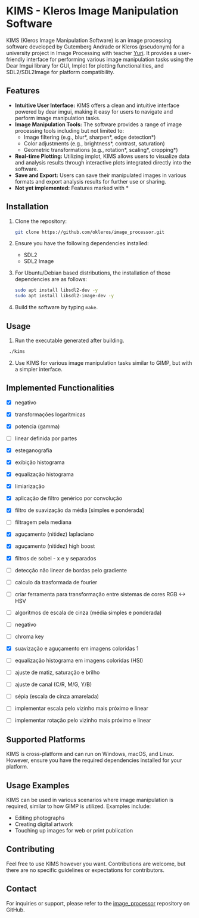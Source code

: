 # KIMS - Kleros Image Manipulation Software

KIMS (Kleros Image Manipulation Software) is an image processing software developed by Gutemberg Andrade or Kleros (pseudonym) for a university project in Image Processing with teacher [Yuri](https://lia.ufc.br/~yuri). It provides a user-friendly interface for performing various image manipulation tasks using the Dear Imgui library for GUI, Implot for plotting functionalities, and SDL2/SDL2Image for platform compatibility.

## Features

- **Intuitive User Interface:** KIMS offers a clean and intuitive interface powered by dear imgui, making it easy for users to navigate and perform image manipulation tasks.
- **Image Manipulation Tools:** The software provides a range of image processing tools including but not limited to:
  - Image filtering (e.g., blur*, sharpen*, edge detection*)
  - Color adjustments (e.g., brightness*, contrast, saturation)
  - Geometric transformations (e.g., rotation*, scaling*, cropping*)
- **Real-time Plotting:** Utilizing implot, KIMS allows users to visualize data and analysis results through interactive plots integrated directly into the software.
- **Save and Export:** Users can save their manipulated images in various formats and export analysis results for further use or sharing.
- **Not yet implemented:** Features marked with *

## Installation

1. Clone the repository:

   ```bash
   git clone https://github.com/okleros/image_processor.git
   ```

2. Ensure you have the following dependencies installed:
   - SDL2
   - SDL2 Image

3. For Ubuntu/Debian based distributions, the installation of those dependencies are as follows:
  
   ```bash
   sudo apt install libsdl2-dev -y
   sudo apt install libsdl2-image-dev -y
   ```

4. Build the software by typing `make`.

## Usage

1. Run the executable generated after building.
  ```bash
   ./kims
   ```
2. Use KIMS for various image manipulation tasks similar to GIMP, but with a simpler interface.

## Implemented Functionalities

- [x] negativo
- [x] transformações logarítmicas
- [x] potencia (gamma)
- [ ] linear definida por partes
- [x] esteganografia
- [x] exibição histograma
- [x] equalização histograma
- [x] limiarização
- [x] aplicação de filtro genérico por convolução
- [x] filtro de suavização da média [simples e ponderada]
- [ ] filtragem pela mediana
- [x] aguçamento (nitidez) laplaciano
- [x] aguçamento (nitidez) high boost
- [x] filtros de sobel - x e y separados
- [ ] detecção não linear de bordas pelo gradiente
- [ ] calculo da trasformada de fourier
- [ ] criar ferramenta para transformação entre sistemas de cores RGB <-> HSV
- [ ] algoritmos de escala de cinza (média simples e ponderada)
- [ ] negativo
- [ ] chroma key
- [x] suavização e aguçamento em imagens coloridas 1
- [ ] equalização histograma em imagens coloridas (HSI)
- [ ] ajuste de matiz, saturação e brilho
- [ ] ajuste de canal (C/R, M/G, Y/B)
- [ ] sépia (escala de cinza amarelada)
- [ ] implementar escala pelo vizinho mais próximo e linear
- [ ] implementar rotação pelo vizinho mais próximo e linear


## Supported Platforms

KIMS is cross-platform and can run on Windows, macOS, and Linux. However, ensure you have the required dependencies installed for your platform.

## Usage Examples

KIMS can be used in various scenarios where image manipulation is required, similar to how GIMP is utilized. Examples include:
- Editing photographs
- Creating digital artwork
- Touching up images for web or print publication

## Contributing

Feel free to use KIMS however you want. Contributions are welcome, but there are no specific guidelines or expectations for contributors.

## Contact

For inquiries or support, please refer to the [image_processor](https://github.com/okleros/image_processor) repository on GitHub.
